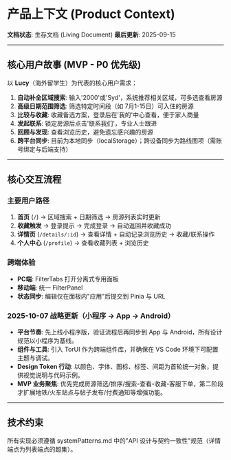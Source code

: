 # 产品上下文 (Product Context)

**文档状态**: 生存文档 (Living Document)
**最后更新**: 2025-09-15

---

## 核心用户故事 (MVP - P0 优先级)

以 **Lucy**（海外留学生）为代表的核心用户需求：

1. **自动补全区域搜索**: 输入'2000'或'Syd'，系统推荐相关区域，可多选查看房源
2. **高级日期范围筛选**: 筛选特定时间段（如 7月1-15日）可入住的房源
3. **比较与收藏**: 收藏备选方案，登录后在'我的'中心查看，便于家人商量
4. **发起联系**: 锁定房源后点击'联系我们'，专业人士跟进
5. **回顾与发现**: 查看浏览历史，避免遗忘感兴趣的房源
6. **跨平台同步**: 目前为本地同步（localStorage）；跨设备同步为路线图项（需账号绑定与后端支持）

---

## 核心交互流程

### 主要用户路径
1. **首页** (`/`) → 区域搜索 + 日期筛选 → 房源列表实时更新
2. **收藏触发** → 登录提示 → 完成登录 → 自动返回并收藏成功
3. **详情页** (`/details/:id`) → 查看详情 + 自动记录浏览历史 → 收藏/联系操作
4. **个人中心** (`/profile`) → 查看收藏列表 + 浏览历史

### 跨端体验
- **PC端**: FilterTabs 打开分离式专用面板
- **移动端**: 统一 FilterPanel
- **状态同步**: 编辑仅在面板内"应用"后提交到 Pinia 与 URL

### 2025-10-07 战略更新（小程序 → App → Android）
- **平台节奏**: 先上线小程序版，验证流程后再同步到 App 与 Android，所有设计规范以小程序为基线。
- **组件与工具**: 引入 TorUI 作为跨端组件库，并确保在 VS Code 环境下可配置主题与调试。
- **Design Token 行动**: 以颜色、字体、图标、标签、间距为首轮统一对象，提供视觉说明与代码示例。
- **MVP 业务聚焦**: 优先完成房源筛选/排序/搜索-查看-收藏-客服下单，第二阶段才扩展地铁/火车站点与帖子发布/付费通知等增强功能。

---

## 技术约束

所有实现必须遵循 systemPatterns.md 中的"API 设计与契约一致性"规范（详情端点为列表端点的超集）。
